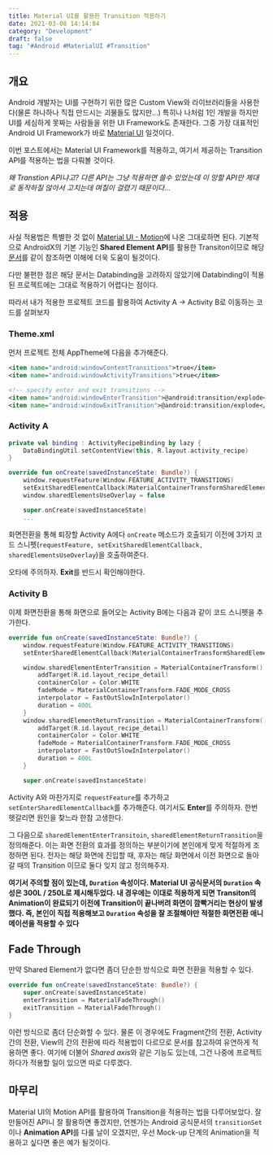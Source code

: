 ```yaml
---
title: Material UI를 활용한 Transition 적용하기
date: 2021-03-08 14:14:84
category: "Development"
draft: false
tag: "#Android #MaterialUI #Transition"
---
```


## 개요

Android 개발자는 UI를 구현하기 위한 많은 Custom View와 라이브러리들을 사용한다(물론 하나하나 직접 만드시는 괴물들도 많지만...) 특히나 나처럼 1인 개발을 하지만 UI를 세심하게 못짜는 사람들을 위한 UI Framework도 존재한다. 그중 가장 대표적인 Android UI Framework가 바로 [Material UI](https://material.io) 일것이다.

이번 포스트에서는 Material UI Framework를 적용하고, 여기서 제공하는 Transition API를 적용하는 법을 다뤄볼 것이다.

_왜 Transtion API냐고? 다른 API는 그냥 적용하면 쓸수 있었는데 이 망할 API만 제대로 동작하질 않아서 고치는데 며칠이 걸렸기 때문이다..._

## 적용

사실 적용법은 특별한 것 없이 [Material UI - Motion](https://material.io/develop/android/theming/motion)에 나온 그대로하면 된다. 기본적으로 AndroidX의 기본 기능인 **Shared Element API**를 활용한 Transiton이므로 해당 [문서](https://developer.android.com/training/transitions/start-activity?hl=ko)를 같이 참조하면 이해에 더욱 도움이 될것이다.

다만 불편한 점은 해당 문서는 Databinding을 고려하지 않았기에 Databinding이 적용된 프로젝트에는 그대로 적용하기 어렵다는 점이다.

따라서 내가 적용한 프로젝트 코드를 활용하여 Activity A -> Activity B로 이동하는 코드를 살펴보자

### Theme.xml

먼저 프로젝트 전체 AppTheme에 다음을 추가해준다.

```xml
<item name="android:windowContentTransitions">true</item>
<item name="android:windowActivityTransitions">true</item>

<!-- specify enter and exit transitions -->
<item name="android:windowEnterTransition">@android:transition/explode</item>
<item name="android:windowExitTransition">@android:transition/explode</item>
```

### Activity A

```kotlin
private val binding : ActivityRecipeBinding by lazy {
    DataBindingUtil.setContentView(this, R.layout.activity_recipe)
}

override fun onCreate(savedInstanceState: Bundle?) {
    window.requestFeature(Window.FEATURE_ACTIVITY_TRANSITIONS)
    setExitSharedElementCallback(MaterialContainerTransformSharedElementCallback())
    window.sharedElementsUseOverlay = false

    super.onCreate(savedInstanceState)
    ...
```

화면전환을 통해 퇴장할 Activity A에다 `onCreate` 메소드가 호출되기 이전에 3가지 코드 스니펫(`requestFeature, setExitSharedElementCallback, sharedElementsUseOverlay`)을 호출하여준다.

오타에 주의하자. **Exit**를 반드시 확인해야한다.

### Activity B

이제 화면전환을 통해 화면으로 들어오는 Activity B에는 다음과 같이 코드 스니펫을 추가한다.

```kotlin
override fun onCreate(savedInstanceState: Bundle?) {
    window.requestFeature(Window.FEATURE_ACTIVITY_TRANSITIONS)
    setEnterSharedElementCallback(MaterialContainerTransformSharedElementCallback())

    window.sharedElementEnterTransition = MaterialContainerTransform().apply {
        addTarget(R.id.layout_recipe_detail)
        containerColor = Color.WHITE
        fadeMode = MaterialContainerTransform.FADE_MODE_CROSS
        interpolator = FastOutSlowInInterpolator()
        duration = 400L
    }
    window.sharedElementReturnTransition = MaterialContainerTransform().apply {
        addTarget(R.id.layout_recipe_detail)
        containerColor = Color.WHITE
        fadeMode = MaterialContainerTransform.FADE_MODE_CROSS
        interpolator = FastOutSlowInInterpolator()
        duration = 400L
    }

    super.onCreate(savedInstanceState)
```

Activity A와 마찬가지로 `requestFeature`를 추가하고 `setEnterSharedElementCallback`를 추가해준다. 여기서도 **Enter**를 주의하자. 한번 헷갈리면 원인을 찾느라 한참 고생한다.

그 다음으로 `sharedElementEnterTransitoin`, `sharedElementReturnTransition`을 정의해준다. 이는 화면 전환의 효과를 정의하는 부분이기에 본인에게 맞게 적절하게 조정하면 된다. 전자는 해당 화면에 진입할 때, 후자는 해당 화면에서 이전 화면으로 돌아갈 때의 Transition 이므로 둘다 잊지 않고 정의해주자.

**여기서 주의할 점이 있는데, `Duration` 속성이다. Material UI 공식문서의 `Duration` 속성은 300L / 250L로 제시해두었다. 내 경우에는 이대로 적용하게 되면 Transiton의 Animation이 완료되기 이전에 Transition이 끝나버려 화면이 깜빡거리는 현상이 발생했다. 즉, 본인이 직접 적용해보고 `Duration` 속성을 잘 조절해야만 적절한 화면전환 애니메이션을 적용할 수 있다**

## Fade Through

만약 Shared Element가 없다면 좀더 단순한 방식으로 화면 전환을 적용할 수 있다.

```kotlin
override fun onCreate(savedInstanceState: Bundle?) {
    super.onCreate(savedInstanceState)
    enterTransition = MaterialFadeThrough()
    exitTransition = MaterialFadeThrough()
}
```

이런 방식으로 좀더 단순화할 수 있다. 물론 이 경우에도 Fragment간의 전환, Activity간의 전환, View의 간의 전환에 따라 적용법이 다르므로 문서를 참고하여 유연하게 적용하면 좋다. 여기에 더불어 *Shared axis*와 같은 기능도 있는데, 그건 나중에 프로젝트하다가 적용할 일이 있으면 따로 다루겠다.

## 마무리

Material UI의 Motion API를 활용하여 Transition을 적용하는 법을 다루어보았다. 잘 만들어진 API니 잘 활용하면 좋겠지만, 언젠가는 Android 공식문서의 `transitionSet`이나 **Animation API**를 다룰 날이 오겠지만, 우선 Mock-up 단계의 Animation을 적용하고 싶다면 좋은 예가 될것이다.
